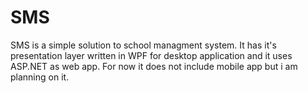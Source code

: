 # SMS

SMS is a simple solution to school managment system. It has it's presentation layer written in WPF for desktop application and it uses
ASP.NET as web app. For now it does not include mobile app but i am planning on it.
